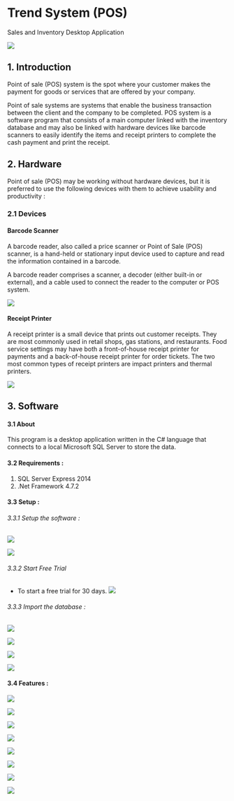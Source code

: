# Trend System (POS)
Sales and Inventory Desktop Application


![](README.assets/POS-hardware-bg-min.png)


## 1. Introduction

Point of sale (POS) system is the spot where your customer makes the payment for goods or services that are offered by your company.

Point of sale systems are systems that enable the business transaction between the client and the company to be completed. POS system is a software program that consists of a main computer linked with the inventory database and may also be linked with hardware devices like barcode scanners to easily identify the items and receipt printers to complete the cash payment and print the receipt.


## 2. Hardware 

Point of sale (POS) may be working without hardware devices, but it is preferred to use the following devices with them to achieve usability and productivity :

### 2.1 Devices

#### Barcode Scanner

A barcode reader, also called a price scanner or Point of Sale (POS) scanner, is a hand-held or stationary input device used to capture and read the information contained in a barcode.

A barcode reader comprises a scanner, a decoder (either built-in or external), and a cable used to connect the reader to the computer or POS system.

![](README.assets/51crtqeBQ1L._AC_SY450_.jpg)


#### Receipt Printer 

A receipt printer is a small device that prints out customer receipts. 
They are most commonly used in retail shops, gas stations, and restaurants. Food service settings may have both a front-of-house receipt printer for payments and a back-of-house receipt printer for order tickets. The two most common types of receipt printers are impact printers and thermal printers.

![](README.assets/81qweUMvfFS._AC_SX569_.jpg)


## 3. Software

#### 3.1 About

This program is a desktop application written in the C# language that connects to a local Microsoft SQL Server to store the data.

#### 3.2 Requirements : 

1. SQL Server Express 2014
2. .Net Framework 4.7.2

#### 3.3 Setup : 

###### 3.3.1 Setup the software : 

![](README.assets/Pasted%20image%2020230627022809.png)

![](Pasted%20image%2020230627142137.png)


###### 3.3.2 Start Free Trial

- To start a free trial for 30 days. 
![](README.assets/Pasted%20image%2020230627133814.png)


###### 3.3.3 Import the database :

![](Pasted%20image%2020230627140715.png)

![](README.assets/Pasted%20image%2020230627020244.png)

![](README.assets/Pasted%20image%2020230627020217.png)

![](README.assets/Pasted%20image%2020230627020344.png)


#### 3.4 Features : 

![](README.assets/Pasted%20image%2020230627134302.png)

![](README.assets/Pasted%20image%2020230627135106.png)

![](README.assets/Pasted%20image%2020230627135132.png)

![](README.assets/Pasted%20image%2020230627135222.png)

![](README.assets/Pasted%20image%2020230627135523.png)

![](README.assets/Pasted%20image%2020230627135555.png)

![](README.assets/Pasted%20image%2020230627135804.png)

![](README.assets/Pasted%20image%2020230627135823.png)


